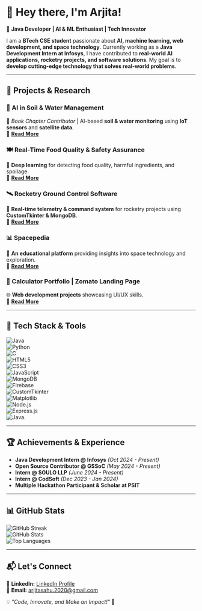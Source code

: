 # 👋 Hey there, I'm Arjita!  

🚀 **Java Developer | AI & ML Enthusiast | Tech Innovator**  

I am a **BTech CSE student** passionate about **AI, machine learning, web development, and space technology**. Currently working as a **Java Development Intern at Infosys**, I have contributed to **real-world AI applications, rocketry projects, and software solutions**. My goal is to **develop cutting-edge technology that solves real-world problems**.  

---

## 🚀 **Projects & Research**  

### 🌱 AI in Soil & Water Management  
📖 *Book Chapter Contributor* | AI-based **soil & water monitoring** using **IoT sensors** and **satellite data**.  
🔗 **[Read More](#)**  

### 🍽 Real-Time Food Quality & Safety Assurance  
🧠 **Deep learning** for detecting food quality, harmful ingredients, and spoilage.  
🔗 **[Read More](#)**  

### 🛰 Rocketry Ground Control Software  
🔹 **Real-time telemetry & command system** for rocketry projects using **CustomTkinter & MongoDB**.  
🔗 **[Read More](#)**  

### 📊 Spacepedia  
🌌 **An educational platform** providing insights into space technology and exploration.  
🔗 **[Read More](#)**  

### 🔢 Calculator Portfolio | Zomato Landing Page  
🌐 **Web development projects** showcasing UI/UX skills.  
🔗 **[Read More](#)**  

---

## 🔧 **Tech Stack & Tools**  
![Java](https://img.shields.io/badge/Java-ED8B00?style=for-the-badge&logo=java&logoColor=white)  
![Python](https://img.shields.io/badge/Python-3776AB?style=for-the-badge&logo=python&logoColor=white)  
![C](https://img.shields.io/badge/C-00599C?style=for-the-badge&logo=c&logoColor=white)  
![HTML5](https://img.shields.io/badge/HTML5-E34F26?style=for-the-badge&logo=html5&logoColor=white)  
![CSS3](https://img.shields.io/badge/CSS3-1572B6?style=for-the-badge&logo=css3&logoColor=white)  
![JavaScript](https://img.shields.io/badge/JavaScript-F7DF1E?style=for-the-badge&logo=javascript&logoColor=black)  
![MongoDB](https://img.shields.io/badge/MongoDB-4EA94B?style=for-the-badge&logo=mongodb&logoColor=white)  
![Firebase](https://img.shields.io/badge/Firebase-FFCA28?style=for-the-badge&logo=firebase&logoColor=black)  
![CustomTkinter](https://img.shields.io/badge/CustomTkinter-3776AB?style=for-the-badge)  
![Matplotlib](https://img.shields.io/badge/Matplotlib-3776AB?style=for-the-badge)  
![Node.js](https://img.shields.io/badge/Node.js-43853D?style=for-the-badge&logo=node.js&logoColor=white)  
![Express.js](https://img.shields.io/badge/Express.js-000000?style=for-the-badge&logo=express&logoColor=white)  
![Java](https://img.shields.io/badge/Java-Expert-blue?style=for-the-badge).

---

## 🏆 **Achievements & Experience**  

- **Java Development Intern @ Infosys** *(Oct 2024 - Present)*  
- **Open Source Contributor @ GSSoC** *(May 2024 - Present)*  
- **Intern @ SOULO LLP** *(June 2024 - Present)*  
- **Intern @ CodSoft** *(Dec 2023 - Jan 2024)*  
- **Multiple Hackathon Participant & Scholar at PSIT**  

---

## 📊 **GitHub Stats**  
![GitHub Streak](https://github-readme-streak-stats.herokuapp.com/?user=arjita&theme=radical)  
![GitHub Stats](https://github-readme-stats.vercel.app/api?username=arjita&show_icons=true&theme=radical)  
![Top Languages](https://github-readme-stats.vercel.app/api/top-langs/?username=arjita&layout=compact&theme=radical)  

---

## 📬 **Let's Connect**  
📌 **LinkedIn:** [LinkedIn Profile](https://www.linkedin.com/in/arjita-sahu-578a53259)  
📌 **Email:** arjitasahu.2020@gmail.com  

💡 *"Code, Innovate, and Make an Impact!"* 🚀  
